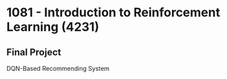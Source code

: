 # 1081 - Introduction to Reinforcement Learning (4231)

## Final Project

DQN-Based Recommending System


